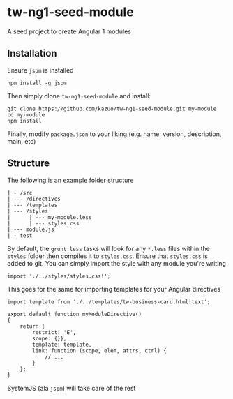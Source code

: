 # tw-ng1-seed-module
A seed project to create Angular 1 modules

## Installation

Ensure `jspm` is installed
 
```
npm install -g jspm
```

Then simply clone `tw-ng1-seed-module` and install:

```
git clone https://github.com/kazuo/tw-ng1-seed-module.git my-module 
cd my-module
npm install
```

Finally, modify `package.json` to your liking (e.g. name, version, description, main, etc)

## Structure

The following is an example folder structure

```
| - /src
| --- /directives
| --- /templates
| --- /styles
|      | --- my-module.less
|      | --- styles.css
| --- module.js
| - test
```

By default, the `grunt:less` tasks will look for any `*.less` files within the `styles` folder then compiles it to
`styles.css`. Ensure that `styles.css` is added to git. You can simply import the style with any module you're
writing

```
import './../styles/styles.css!';
```

This goes for the same for importing templates for your Angular directives

```
import template from './../templates/tw-business-card.html!text';

export default function myModuleDirective()
{
    return {
        restrict: 'E',
        scope: {}},
        template: template,
        link: function (scope, elem, attrs, ctrl) {
            // ...
        }
    };
}
```

SystemJS (ala `jspm`) will take care of the rest